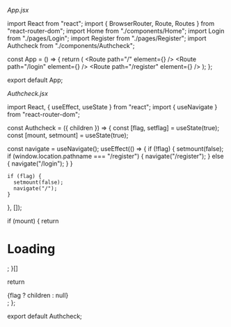 *App.jsx*

import React from "react";
import { BrowserRouter, Route, Routes } from "react-router-dom";
import Home from "./components/Home";
import Login from "./pages/Login";
import Register from "./pages/Register";
import Authcheck from "./components/Authcheck";

const App = () => {
  return (
    <BrowserRouter>
      <Authcheck>
        <Routes>
          <Route path="/" element={<Home />} />
          <Route path="/login" element={<Login />} />
          <Route path="/register" element={<Register />} />
        </Routes>
      </Authcheck>
    </BrowserRouter>
  );
};

export default App;


*Authcheck.jsx*

import React, { useEffect, useState } from "react";
import { useNavigate } from "react-router-dom";

const Authcheck = ({ children }) => {
  const [flag, setflag] = useState(true);
  const [mount, setmount] = useState(true);

  const navigate = useNavigate();
  useEffect(() => {
    if (!flag) {
      setmount(false);
      if (window.location.pathname === "/register") {
        navigate("/register");
      } else {
        navigate("/login");
      }
    }

    if (flag) {
      setmount(false);
      navigate("/");
    }
  }, []);

  if (mount) {
    return <h1 className="text-8xl">Loading</h1>;
  }[]

  return <div>{flag ? children : null}</div>;
};

export default Authcheck;
